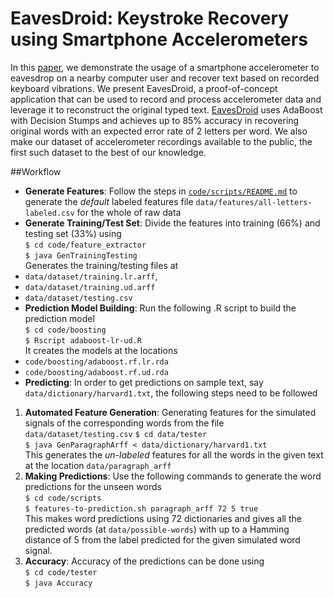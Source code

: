 EavesDroid: Keystroke Recovery using Smartphone Accelerometers
=============

In this [paper](https://github.com/naturegirl/EavesDroid/blob/master/paper/report.pdf),
we demonstrate the usage of a smartphone accelerometer to
eavesdrop on a nearby computer user and recover text based on recorded
keyboard vibrations. We present EavesDroid, a proof-of-concept application
that can be used to record and process accelerometer data and leverage it to
reconstruct the original typed text.
[EavesDroid](https://github.com/naturegirl/EavesDroid/blob/master/paper/report.pdf)
uses AdaBoost with Decision
Stumps and achieves up to 85% accuracy in recovering original words with an
expected error rate of 2 letters per word. We also make our dataset of
accelerometer recordings available to the public, the first such dataset to the
best of our knowledge.

##Workflow
- **Generate Features**: Follow the steps in [```code/scripts/README.md```](https://github.com/naturegirl/EavesDroid/blob/master/code/scripts/README.md) to
generate the *default* labeled features file
```data/features/all-letters-labeled.csv``` for the whole of raw data
- **Generate Training/Test Set**: Divide the features into training (66%) and
testing set (33%) using  
```$ cd code/feature_extractor```  
```$ java GenTrainingTesting```  
Generates the training/testing files at  
 - ```data/dataset/training.lr.arff```,
 - ```data/dataset/training.ud.arff```
 - ```data/dataset/testing.csv```
- **Prediction Model Building**: Run the following .R script to build the
prediction model  
```$ cd code/boosting```  
```$ Rscript adaboost-lr-ud.R```  
It creates the models at the locations  
 - ```code/boosting/adaboost.rf.lr.rda```
 - ```code/boosting/adaboost.rf.ud.rda```
- **Predicting**: In order to get predictions on sample text,
say ```data/dictionary/harvard1.txt```, the following steps need to be followed
 1. **Automated Feature Generation**: Generating features for the simulated
signals of the corresponding words
from the file ```data/dataset/testing.csv```
```$ cd data/tester```  
```$ java GenParagraphArff < data/dictionary/harvard1.txt```  
This generates the *un-labeled* features for all the words in the given text at
the location ```data/paragraph_arff```
 2. **Making Predictions**: Use the following commands to generate the word
predictions for the unseen words  
```$ cd code/scripts```  
```$ features-to-prediction.sh paragraph_arff 72 5 true```  
This makes word predictions using 72 dictionaries and gives all the predicted
words (at ```data/possible-words```) with up to a Hamming distance of 5 from
the label predicted for the given simulated word signal.
 3. **Accuracy**: Accuracy of the predictions can be done using  
```$ cd code/tester```  
```$ java Accuracy```
